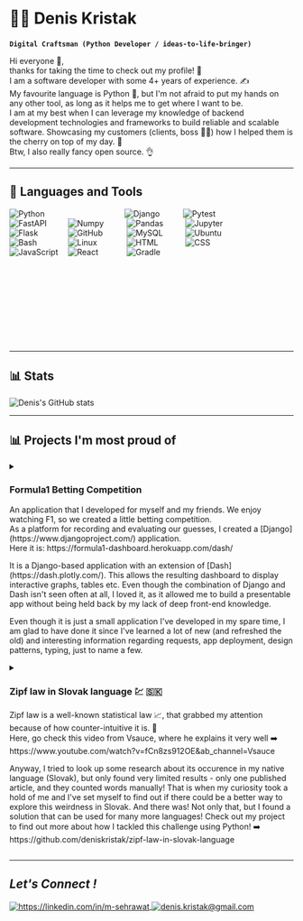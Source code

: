 # 👷‍♂️ Denis Kristak

**`Digital Craftsman (Python Developer / ideas-to-life-bringer)`**

Hi everyone 🤙,<br />
thanks for taking the time to check out my profile! 👀 <br />
I am a software developer with some 4+ years of experience. ✍️ <br />
My favourite language is Python 🐍, but I'm not afraid to put my hands on any other tool, as long as it helps me to get where I want to be. <br />
I am at my best when I can leverage my knowledge of backend development technologies and frameworks to build reliable and scalable software. Showcasing my customers (clients, boss 👨‍💼) how I helped them is the cherry on top of my day. 🍒 <br />
Btw, I also really fancy open source. 👌

---

## 🧰 Languages and Tools

<img align="left" alt="Python" width="200px" style="padding-right:4px;" src="https://cdn.jsdelivr.net/gh/devicons/devicon/icons/python/python-original.svg" />
<img align="left" alt="Django" width="100px" style="padding-right:4px;" src="https://cdn.jsdelivr.net/gh/devicons/devicon/icons/django/django-plain.svg" />
<img align="left" alt="Pytest" width="100px" style="padding-right:4px;" src="https://cdn.jsdelivr.net/gh/devicons/devicon/icons/pytest/pytest-original.svg" />
<img align="left" alt="FastAPI" width="100px" style="padding-right:4px;" src="https://cdn.jsdelivr.net/gh/devicons/devicon/icons/fastapi/fastapi-plain-wordmark.svg" />
<img align="left" alt="Numpy" width="100px" style="padding-right:4px;" src="https://cdn.jsdelivr.net/gh/devicons/devicon/icons/numpy/numpy-original.svg" />
<img align="left" alt="Pandas" width="100px" style="padding-right:4px;" src="https://cdn.jsdelivr.net/gh/devicons/devicon/icons/pandas/pandas-original.svg" />
<img align="left" alt="Jupyter" width="100px" style="padding-right:4px;" src="https://cdn.jsdelivr.net/gh/devicons/devicon/icons/jupyter/jupyter-original-wordmark.svg" />
<img align="left" alt="Flask" width="100px" style="padding-right:4px;" src="https://cdn.jsdelivr.net/gh/devicons/devicon/icons/flask/flask-original-wordmark.svg" />
<img align="left" alt="GitHub" width="100px" style="padding-right:4px;" src="https://cdn.jsdelivr.net/gh/devicons/devicon/icons/github/github-original.svg" />
<img align="left" alt="MySQL" width="100px" style="padding-right:4px;" src="https://cdn.jsdelivr.net/gh/devicons/devicon/icons/mysql/mysql-original.svg" />
<img align="left" alt="Ubuntu" width="100px" style="padding-right:4px;" src="https://cdn.jsdelivr.net/gh/devicons/devicon/icons/ubuntu/ubuntu-plain.svg" />
<img align="left" alt="Bash" width="100px" style="padding-right:4px;" src="https://cdn.jsdelivr.net/gh/devicons/devicon/icons/bash/bash-original.svg" />
<img align="left" alt="Linux" width="100px" style="padding-right:4px;" src="https://cdn.jsdelivr.net/gh/devicons/devicon/icons/linux/linux-original.svg" />
<img align="left" alt="HTML" width="100px" style="padding-right:4px;" src="https://cdn.jsdelivr.net/gh/devicons/devicon/icons/html5/html5-original-wordmark.svg" />
<img align="left" alt="CSS" width="100px" style="padding-right:4px;" src="https://cdn.jsdelivr.net/gh/devicons/devicon/icons/css3/css3-original-wordmark.svg" />
<img align="left" alt="JavaScript" width="100px" style="padding-right:4px;" src="https://cdn.jsdelivr.net/gh/devicons/devicon/icons/javascript/javascript-plain.svg" />
<img align="left" alt="React" width="100px" style="padding-right:4px;" src="https://cdn.jsdelivr.net/gh/devicons/devicon/icons/react/react-original.svg" />
<img align="left" alt="Gradle" width="100px" style="padding-right:4px;" src="https://cdn.jsdelivr.net/gh/devicons/devicon/icons/gradle/gradle-plain.svg" />

<br />
<br />
<br />
<br />
<br />
<br /><br />
<br />
<br />
<br />
<br />
<br />
<br />
<br />

---

## 📊 Stats

![Denis's GitHub stats](https://github-readme-stats.vercel.app/api?username=deniskristak&show_icons=true&theme=panda&count_private=true)

---

## 📊 Projects I'm most proud of
<details>
 <summary>
   <h3>Formula1 Betting Competition</h3>
   <p>An application that I developed for myself and my friends. We enjoy watching F1, so we created a little betting competition.</br>
     As a platform for recording and evaluating our guesses, I created a [Django](https://www.djangoproject.com/) application.</br>
     Here it is: https://formula1-dashboard.herokuapp.com/dash/
     </p>
   <p>It is a Django-based application with an extension of [Dash](https://dash.plotly.com/). This allows the resulting dashboard to display interactive graphs, tables etc. Even though the combination of Django and Dash isn't seen often at all, I loved it, as it allowed me to build a presentable app without being held back by my lack of deep front-end knowledge.</p>
   <p>Even though it is just a small application I've developed in my spare time, I am glad to have done it since I've learned a lot of new (and refreshed the old) and interesting information regarding requests, app deployment, design patterns, typing, just to name a few.</p>
  </summary>
    <img src="https://github.com/deniskristak/formula1_dashboard/blob/main/examples/dashboard.png" style="flex: 1;">
    <img src="https://github.com/deniskristak/formula1_dashboard/blob/main/examples/betting.png" style="flex: 1";>
</details>
<details>
 <summary>
   <h3>Zipf law in Slovak language 💹 🇸🇰 </h3>
   <p>Zipf law is a well-known statistical law 📈, that grabbed my attention because of how counter-intuitive it is. 🤔 </br>
     Here, go check this video from Vsauce, where he explains it very well ➡️ https://www.youtube.com/watch?v=fCn8zs912OE&ab_channel=Vsauce </p>
   <p>Anyway, I tried to look up some research about its occurence in my native language (Slovak), but only found very limited results - only one published article, and they counted words manually! That is when my curiosity took a hold of me and I've set myself to find out if there could be a better way to explore this weirdness in Slovak. And there was! Not only that, but I found a solution that can be used for many more languages! Check out my project to find out more about how I tackled this challenge using Python! ➡️ https://github.com/deniskristak/zipf-law-in-slovak-language </p>
  </summary>
    <img src="https://github.com/deniskristak/zipf-law-in-slovak-language/blob/main/output/plots/log_scale/sk/dom_v_strani.png?raw=true" style="flex: 1;">
</details>

---

<!-- <details>
 <summary><h3>👨‍💻 Denis's Coding Journey</h3></summary>
   Coding journey
</details> -->

<h2><i>Let's Connect !</i></h2>


<p align="left">
    <a href="https://www.linkedin.com/in/denis-kristak/">
        <img align="center" src="https://img.shields.io/badge/LinkedIn-0077B5?style=for-the-badge&logo=linkedin&logoColor=white" alt="https://linkedin.com/in/m-sehrawat" />
    </a>
    <a title="denis.kristak@gmail.com" href="mailto:denis.kristak@gmail.com">
        <img align="center" src="https://img.shields.io/badge/Gmail-D14836?style=for-the-badge&logo=gmail&logoColor=white" alt="denis.kristak@gmail.com" />
    </a>
</p>
<br>
